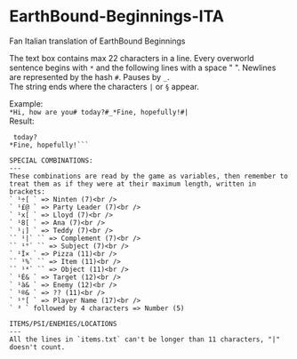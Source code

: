 # EarthBound-Beginnings-ITA
Fan Italian translation of EarthBound Beginnings

The text box contains max 22 characters in a line.
Every overworld sentence begins with `*` and the following lines with a space " ".
Newlines are represented by the hash `#`.
Pauses by `_`.<br />
The string ends where the characters `|` or `§` appear.

Example:<br />
```*Hi, how are you# today?#_*Fine, hopefully!#|```<br />
Result:<br />
```*Hi, how are you
 today?
*Fine, hopefully!```

SPECIAL COMBINATIONS:
---
These combinations are read by the game as variables, then remember to treat them as if they were at their maximum length, written in brackets:
` ¹÷[ ` => Ninten (7)<br />
` ¹£@ ` => Party Leader (7)<br />
` ¹x[ ` => Lloyd (7)<br />
` ¹8[ ` => Ana (7)<br />
` ¹¡] ` => Teddy (7)<br />
`` ¹|` `` => Complement (7)<br />
`` ¹°` `` => Subject (7)<br />
` ¹Ì× ` => Pizza (11)<br />
`` ¹%` `` => Item (11)<br />
`` ¹⁴` `` => Object (11)<br />
` ¹É& ` => Target (12)<br />
` ¹à& ` => Enemy (12)<br />
` ¹®& ` => ?? (11)<br />
` ¹°[ ` => Player Name (17)<br />
` ³ ` followed by 4 characters => Number (5)

ITEMS/PSI/ENEMIES/LOCATIONS
---
All the lines in `items.txt` can't be longer than 11 characters, "|" doesn't count.
